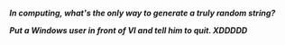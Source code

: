 

<!--
**newbee0/newbee0** is a ✨ _special_ ✨ repository because its `README.md` (this file) appears on your GitHub profile.

Here are some ideas to get you started:

- 🔭 I’m currently working on RHEL and Python Integration.
- 🌱 I’m currently learning cyber security.
- 👯 I’m looking to collaborate on web-dev projects
- 💬 Ask me about ...
- 📫 How to reach me: ...
- 😄 Pronouns: ...
- ⚡ Fun fact: ...
-->
***In computing, what's the only way to generate a truly random string?***

***Put a Windows user in front of VI and tell him to quit.
XDDDDD***
